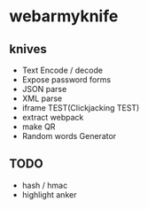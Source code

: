 # webarmyknife
## knives
* Text Encode / decode
* Expose password forms
* JSON parse
* XML parse
* iframe TEST(Clickjacking TEST)
* extract webpack
* make QR
* Random words Generator
## TODO
* hash / hmac
* highlight anker